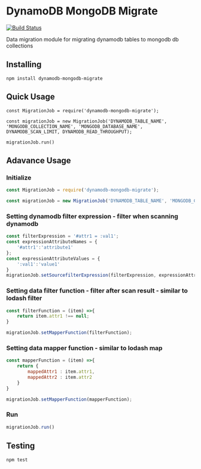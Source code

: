 # DynamoDB MongoDB Migrate
[![Build Status](https://travis-ci.org/shoutout-labs/dynamodb-mongodb-migrate.svg?branch=master)](https://travis-ci.org/shoutout-labs/dynamodb-mongodb-migrate)

Data migration module for migrating dynamodb tables to mongodb db collections

## Installing

```shell
npm install dynamodb-mongodb-migrate
```

## Quick Usage

```shell
const MigrationJob = require('dynamodb-mongodb-migrate');

const migrationJob = new MigrationJob('DYNAMODB_TABLE_NAME', 'MONGODB_COLLECTION_NAME', 'MONGODB_DATABASE_NAME', DYNAMODB_SCAN_LIMIT, DYNAMODB_READ_THROUGHPUT);

migrationJob.run()
```

## Adavance Usage

### Initialize

```javascript
const MigrationJob = require('dynamodb-mongodb-migrate');

const migrationJob = new MigrationJob('DYNAMODB_TABLE_NAME', 'MONGODB_COLLECTION_NAME', 'MONGODB_DATABASE_NAME', DYNAMODB_SCAN_LIMIT, DYNAMODB_READ_THROUGHPUT);
```

### Setting dynamodb filter expression - filter when scanning dynamodb

```javascript
const filterExpression = '#attr1 = :val1';
const expressionAttributeNames = {
    '#attr1':'attribute1'
};
const expressionAttributeValues = {
    ':val1':'value1'
}
migrationJob.setSourcefilterExpression(filterExpression, expressionAttributeNames, expressionAttributeValues);
```

### Setting data filter function - filter after scan result - similar to lodash filter

```javascript
const filterFunction = (item) =>{
    return item.attr1 !== null;
}

migrationJob.setMapperFunction(filterFunction);
```

### Setting data mapper function - similar to lodash map

```javascript
const mapperFunction = (item) =>{
    return {
        mappedAttr1 : item.attr1,
        mappedAttr2 : item.attr2
    }
}

migrationJob.setMapperFunction(mapperFunction);
```

### Run

```javascript
migrationJob.run()
```

## Testing

```shell
npm test
```
